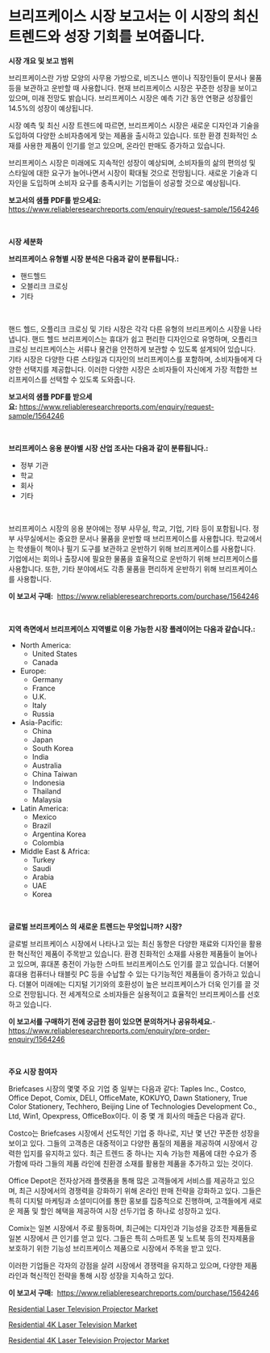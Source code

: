 <p><h1>브리프케이스 시장 보고서는 이 시장의 최신 트렌드와 성장 기회를 보여줍니다.</h1></p><p><strong>시장 개요 및 보고 범위</strong></p>
<p><p>브리프케이스란 가방 모양의 사무용 가방으로, 비즈니스 맨이나 직장인들이 문서나 물품 등을 보관하고 운반할 때 사용합니다. 현재 브리프케이스 시장은 꾸준한 성장을 보이고 있으며, 미래 전망도 밝습니다. 브리프케이스 시장은 예측 기간 동안 연평균 성장률인 14.5%의 성장이 예상됩니다.</p><p>시장 예측 및 최신 시장 트렌드에 따르면, 브리프케이스 시장은 새로운 디자인과 기술을 도입하여 다양한 소비자층에게 맞는 제품을 출시하고 있습니다. 또한 환경 친화적인 소재를 사용한 제품이 인기를 얻고 있으며, 온라인 판매도 증가하고 있습니다.</p><p>브리프케이스 시장은 미래에도 지속적인 성장이 예상되며, 소비자들의 삶의 편의성 및 스타일에 대한 요구가 늘어나면서 시장이 확대될 것으로 전망됩니다. 새로운 기술과 디자인을 도입하며 소비자 요구를 충족시키는 기업들이 성공할 것으로 예상됩니다.</p></p>
<p><strong>보고서의 샘플 PDF를 받으세요:</strong> <a href="https://www.reliableresearchreports.com/enquiry/request-sample/1564246">https://www.reliableresearchreports.com/enquiry/request-sample/1564246</a></p>
<p>&nbsp;</p>
<p><strong>시장 세분화</strong></p>
<p><strong>브리프케이스 유형별 시장 분석은 다음과 같이 분류됩니다.:</strong></p>
<p><ul><li>핸드헬드</li><li>오블리크 크로싱</li><li>기타</li></ul></p>
<p>&nbsp;</p>
<p><p>핸드 헬드, 오플리크 크로싱 및 기타 시장은 각각 다른 유형의 브리프케이스 시장을 나타냅니다. 핸드 헬드 브리프케이스는 휴대가 쉽고 편리한 디자인으로 유명하며, 오플리크 크로싱 브리프케이스는 서류나 물건을 안전하게 보관할 수 있도록 설계되어 있습니다. 기타 시장은 다양한 다른 스타일과 디자인의 브리프케이스를 포함하며, 소비자들에게 다양한 선택지를 제공합니다. 이러한 다양한 시장은 소비자들이 자신에게 가장 적합한 브리프케이스를 선택할 수 있도록 도와줍니다.</p></p>
<p><strong>보고서의 샘플 PDF를 받으세요:</strong>&nbsp;<a href="https://www.reliableresearchreports.com/enquiry/request-sample/1564246">https://www.reliableresearchreports.com/enquiry/request-sample/1564246</a></p>
<p>&nbsp;</p>
<p><strong> 브리프케이스 응용 분야별 시장 산업 조사는 다음과 같이 분류됩니다.:</strong></p>
<p><ul><li>정부 기관</li><li>학교</li><li>회사</li><li>기타</li></ul></p>
<p>&nbsp;</p>
<p><p>브리프케이스 시장의 응용 분야에는 정부 사무실, 학교, 기업, 기타 등이 포함됩니다. 정부 사무실에서는 중요한 문서나 물품을 운반할 때 브리프케이스를 사용합니다. 학교에서는 학생들이 책이나 필기 도구를 보관하고 운반하기 위해 브리프케이스를 사용합니다. 기업에서는 회의나 출장시에 필요한 물품을 효율적으로 운반하기 위해 브리프케이스를 사용합니다. 또한, 기타 분야에서도 각종 물품을 편리하게 운반하기 위해 브리프케이스를 사용합니다.</p></p>
<p><strong>이 보고서 구매:</strong>&nbsp; <a href="https://www.reliableresearchreports.com/purchase/1564246">https://www.reliableresearchreports.com/purchase/1564246</a></p>
<p>&nbsp;</p>
<p><strong>지역 측면에서 브리프케이스 지역별로 이용 가능한 시장 플레이어는 다음과 같습니다.:</strong></p>
<p><ul>
    <li>
        North America:
        <ul>
            <li>United States</li>
            <li>Canada</li>
        </ul>
    </li>
    <li>
        Europe:
        <ul>
            <li>Germany</li>
            <li>France</li>
            <li>U.K.</li>
            <li>Italy</li>
            <li>Russia</li>
        </ul>
    </li>
    <li>
        Asia-Pacific:
        <ul>
            <li>China</li>
            <li>Japan</li>
            <li>South Korea</li>
            <li>India</li>
            <li>Australia</li>
            <li>China Taiwan</li>
            <li>Indonesia</li>
            <li>Thailand</li>
            <li>Malaysia</li>
        </ul>
    </li>
    <li>
        Latin America:
        <ul>
            <li>Mexico</li>
            <li>Brazil</li>
            <li>Argentina Korea</li>
            <li>Colombia</li>
        </ul>
    </li>
    <li>
        Middle East & Africa:
        <ul>
            <li>Turkey</li>
            <li>Saudi</li>
            <li>Arabia</li>
            <li>UAE</li>
            <li>Korea</li>
        </ul>
    </li>
    </ul></p>
<p>&nbsp;</p>
<p><strong>글로벌 브리프케이스 의 새로운 트렌드는 무엇입니까? 시장?</strong></p>
<p><p>글로벌 브리프케이스 시장에서 나타나고 있는 최신 동향은 다양한 재료와 디자인을 활용한 혁신적인 제품이 주목받고 있습니다. 환경 친화적인 소재를 사용한 제품들이 늘어나고 있으며, 휴대폰 충전이 가능한 스마트 브리프케이스도 인기를 끌고 있습니다. 더불어 휴대용 컴퓨터나 태블릿 PC 등을 수납할 수 있는 다기능적인 제품들이 증가하고 있습니다. 더불어 미래에는 디지털 기기와의 호환성이 높은 브리프케이스가 더욱 인기를 끌 것으로 전망됩니다. 전 세계적으로 소비자들은 실용적이고 효율적인 브리프케이스를 선호하고 있습니다.</p></p>
<p><strong>이 보고서를 구매하기 전에 궁금한 점이 있으면 문의하거나 공유하세요.</strong>- <a href="https://www.reliableresearchreports.com/enquiry/pre-order-enquiry/1564246">https://www.reliableresearchreports.com/enquiry/pre-order-enquiry/1564246</a></p>
<p>&nbsp;</p>
<p><strong>주요 시장 참여자</strong></p>
<p><p>Briefcases 시장의 몇몇 주요 기업 중 일부는 다음과 같다: Taples Inc., Costco, Office Depot, Comix, DELI, OfficeMate, KOKUYO, Dawn Stationery, True Color Stationery, Techhero, Beijing Line of Technologies Development Co., Ltd, Win1, Opexpress, OfficeBox이다. 이 중 몇 개 회사의 매출은 다음과 같다.</p><p>Costco는 Briefcases 시장에서 선도적인 기업 중 하나로, 지난 몇 년간 꾸준한 성장을 보이고 있다. 그들의 고객층은 대중적이고 다양한 품질의 제품을 제공하여 시장에서 강력한 입지를 유지하고 있다. 최근 트렌드 중 하나는 지속 가능한 제품에 대한 수요가 증가함에 따라 그들의 제품 라인에 친환경 소재를 활용한 제품을 추가하고 있는 것이다.</p><p>Office Depot은 전자상거래 플랫폼을 통해 많은 고객들에게 서비스를 제공하고 있으며, 최근 시장에서의 경쟁력을 강화하기 위해 온라인 판매 전략을 강화하고 있다. 그들은 특히 디지털 마케팅과 소셜미디어를 통한 홍보를 집중적으로 진행하며, 고객들에게 새로운 제품 및 할인 혜택을 제공하여 시장 선두기업 중 하나로 성장하고 있다.</p><p>Comix는 일본 시장에서 주로 활동하며, 최근에는 디자인과 기능성을 강조한 제품들로 일본 시장에서 큰 인기를 얻고 있다. 그들은 특히 스마트폰 및 노트북 등의 전자제품을 보호하기 위한 기능성 브리프케이스 제품으로 시장에서 주목을 받고 있다.</p><p>이러한 기업들은 각자의 강점을 살려 시장에서 경쟁력을 유지하고 있으며, 다양한 제품 라인과 혁신적인 전략을 통해 시장 성장을 지속하고 있다.</p></p>
<p><strong>이 보고서 구매:</strong>&nbsp;&nbsp;<a href="https://www.reliableresearchreports.com/purchase/1564246">https://www.reliableresearchreports.com/purchase/1564246</a></p>
<p><p><a href="https://github.com/seekum/Market-Research-Report-List-1/blob/main/residential-laser-television-projector-market.md">Residential Laser Television Projector Market</a></p><p><a href="https://github.com/timeliteaut/Market-Research-Report-List-1/blob/main/residential-4k-laser-television-market.md">Residential 4K Laser Television Market</a></p><p><a href="https://github.com/nancykennedykellievqfqt2/Market-Research-Report-List-1/blob/main/residential-4k-laser-television-projector-market.md">Residential 4K Laser Television Projector Market</a></p></p>
